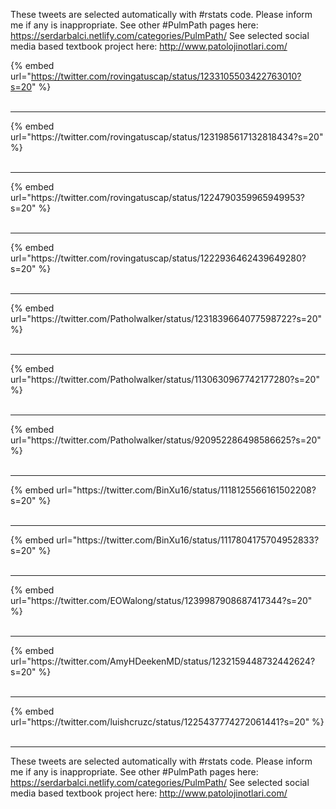 

These tweets are selected automatically with #rstats code. Please inform me if any is inappropriate.
See other #PulmPath pages here: https://serdarbalci.netlify.com/categories/PulmPath/ 
See selected social media based textbook project here: http://www.patolojinotlari.com/

{% embed url="https://twitter.com/rovingatuscap/status/1233105503422763010?s=20" %}<br>
<br>
<hr>
{% embed url="https://twitter.com/rovingatuscap/status/1231985617132818434?s=20" %}<br>
<br>
<hr>
{% embed url="https://twitter.com/rovingatuscap/status/1224790359965949953?s=20" %}<br>
<br>
<hr>
{% embed url="https://twitter.com/rovingatuscap/status/1222936462439649280?s=20" %}<br>
<br>
<hr>
{% embed url="https://twitter.com/Patholwalker/status/1231839664077598722?s=20" %}<br>
<br>
<hr>
{% embed url="https://twitter.com/Patholwalker/status/1130630967742177280?s=20" %}<br>
<br>
<hr>
{% embed url="https://twitter.com/Patholwalker/status/920952286498586625?s=20" %}<br>
<br>
<hr>
{% embed url="https://twitter.com/BinXu16/status/1118125566161502208?s=20" %}<br>
<br>
<hr>
{% embed url="https://twitter.com/BinXu16/status/1117804175704952833?s=20" %}<br>
<br>
<hr>
{% embed url="https://twitter.com/EOWalong/status/1239987908687417344?s=20" %}<br>
<br>
<hr>
{% embed url="https://twitter.com/AmyHDeekenMD/status/1232159448732442624?s=20" %}<br>
<br>
<hr>
{% embed url="https://twitter.com/luishcruzc/status/1225437774272061441?s=20" %}<br>
<br>
<hr>


These tweets are selected automatically with #rstats code. Please inform me if any is inappropriate.
See other #PulmPath pages here: https://serdarbalci.netlify.com/categories/PulmPath/ 
See selected social media based textbook project here: http://www.patolojinotlari.com/
